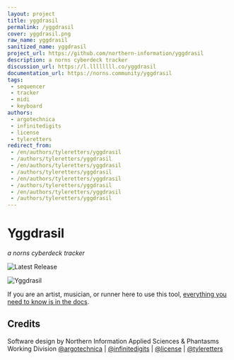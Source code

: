 ```yaml
---
layout: project
title: yggdrasil
permalink: /yggdrasil
cover: yggdrasil.png
raw_name: yggdrasil
sanitized_name: yggdrasil
project_url: https://github.com/northern-information/yggdrasil
description: a norns cyberdeck tracker
discussion_url: https://l.llllllll.co/yggdrasil
documentation_url: https://norns.community/yggdrasil
tags:
 - sequencer
 - tracker
 - midi
 - keyboard
authors:
 - argotechnica
 - infinitedigits
 - license
 - tyleretters
redirect_from:
 - /en/authors/tyleretters/yggdrasil
 - /authors/tyleretters/yggdrasil
 - /en/authors/tyleretters/yggdrasil
 - /authors/tyleretters/yggdrasil
 - /en/authors/tyleretters/yggdrasil
 - /authors/tyleretters/yggdrasil
 - /en/authors/tyleretters/yggdrasil
 - /authors/tyleretters/yggdrasil
---
```

# Yggdrasil

_a norns cyberdeck tracker_


![Latest Release](https://img.shields.io/github/v/release/northern-information/yggdrasil?sort=semver&color=%23f)

![Yggdrasil](https://northern-information.github.io/yggdrasil-docs/assets/images/yggdrasil.png)

If you are an artist, musician, or runner here to use this tool, [everything you need to know is in the docs](https://northern-information.github.io/yggdrasil-docs/).

## Credits

Software design by Northern Information
Applied Sciences & Phantasms Working Division
[@argotechnica](https://twitter.com/argotechnica) | [@infinitedigits](https://github.com/schollz) | [@license](https://github.com/ryanlaws) | [@tyleretters](https://nor.the-rn.info)
